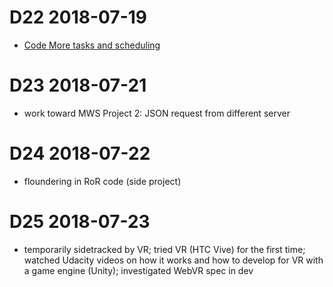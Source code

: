 # D22 2018-07-19

- [Code More tasks and scheduling](https://docs.google.com/document/d/1_f-TxusysfOBnn-JFQfDvuNnx0c9s8x4ISWhnn33PHI)

# D23 2018-07-21

- work toward MWS Project 2: JSON request from different server

# D24 2018-07-22

- floundering in RoR code (side project)

# D25 2018-07-23

- temporarily sidetracked by VR; tried VR (HTC Vive) for the first time; watched Udacity videos on how it works and how to develop for VR with a game engine (Unity); investigated WebVR spec in dev
